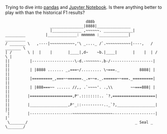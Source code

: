 Trying to dive into [pandas](https://pandas.pydata.org/) and [Jupyter Notebook](https://jupyter.org/). Is there anything better to play with than the historical F1 results?

                                        d88b
                        _______________|8888|_______________
                        |_____________ ,~~~~~~. _____________|
    _________         |_____________: mmmmmm :_____________|         _________
    / _______ \   ,----|~~~~~~~~~~~,'\ _...._ /`.~~~~~~~~~~~|----,   / _______ \
    | /       \ |  |    |       |____|,d~    ~b.|____|       |    |  | /       \ |
    ||         |-------------------\-d.-~~~~~~-.b-/-------------------|         ||
    ||         | |8888 ....... _,===~/......... \~===._         8888| |         ||
    ||         |=========_,===~~======._.=~~=._.======~~===._=========|         ||
    ||         | |888===~~ ...... //,, .`~~~~'. .,\\        ~~===888| |         ||
    ||        |===================,P'.::::::::.. `?,===================|        ||
    ||        |_________________,P'_::----------.._`?,_________________|        ||
    `|        |-------------------~~~~~~~~~~~~~~~~~~-------------------|        |'
     \_______/                                                _ Seal _  \_______/
